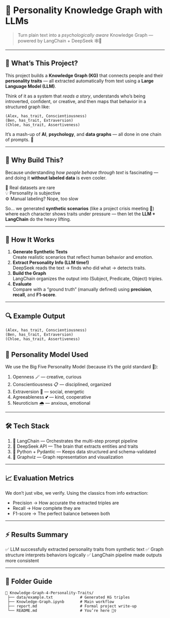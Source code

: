 # 🧠 Personality Knowledge Graph with LLMs

> Turn plain text into a *psychologically aware* Knowledge Graph — powered by LangChain + DeepSeek 🕸️💬

---

## 🌟 What’s This Project?

This project builds a **Knowledge Graph (KG)** that connects people and their **personality traits** — all extracted automatically from text using a **Large Language Model (LLM)**.  

Think of it as a system that *reads a story*, understands who’s being introverted, confident, or creative, and then maps that behavior in a structured graph like:
```
(Alex, has_trait, Conscientiousness)
(Ben, has_trait, Extraversion)
(Chloe, has_trait, Assertiveness)
```


It’s a mash-up of **AI**, **psychology**, and **data graphs** — all done in one chain of prompts. 🧩

---

## 🚀 Why Build This?

Because understanding *how people behave through text* is fascinating — and doing it **without labeled data** is even cooler.

💬 Real datasets are rare  
💡 Personality is subjective  
⚙️ Manual labeling? Nope, too slow  

So… we generated **synthetic scenarios** (like a project crisis meeting 💼) where each character shows traits under pressure — then let the **LLM + LangChain** do the heavy lifting.

---

## 🧩 How It Works

1. **Generate Synthetic Texts**  
   Create realistic scenarios that reflect human behavior and emotion.  
2. **Extract Personality Info (LLM time!)**  
   DeepSeek reads the text → finds who did what → detects traits.  
3. **Build the Graph**  
   LangChain organizes the output into (Subject, Predicate, Object) triples.  
4. **Evaluate**  
   Compare with a “ground truth” (manually defined) using **precision**, **recall**, and **F1-score**.

---

## 🔍 Example Output

```
(Alex, has_trait, Conscientiousness)
(Ben, has_trait, Extraversion)
(Chloe, has_trait, Assertiveness)
```

## 🧠 Personality Model Used
We use the Big Five Personality Model (because it’s the gold standard 💛):
1. Openness 🪄 — creative, curious
2. Conscientiousness 📋 — disciplined, organized
3. Extraversion 🎤 — social, energetic
4. Agreeableness 💕 — kind, cooperative
5. Neuroticism 🌧️ — anxious, emotional

---

## 🛠️ Tech Stack
1. 🦜 LangChain — Orchestrates the multi-step prompt pipeline
2. 🤖 DeepSeek API — The brain that extracts entities and traits
3. 🧬 Python + Pydantic — Keeps data structured and schema-validated
4. 💾 Graphviz — Graph representation and visualization
---

## 📈 Evaluation Metrics
We don’t just vibe, we verify. Using the classics from info extraction:
- Precision → How accurate the extracted triples are
- Recall → How complete they are
- F1-score → The perfect balance between both

---

## ⚡ Results Summary
✅ LLM successfully extracted personality traits from synthetic text
✅ Graph structure interprets behaviors logically
✅ LangChain pipeline made outputs more consistent

---

## 🧩 Folder Guide
```
📁 Knowledge-Graph-4-Personality-Traits/
 ├── data/example.txt            # Generated KG triples
 ├── Knowledge-Graph.ipynb       # Main workflow
 ├── report.md                   # Formal project write-up
 └── README.md                   # You’re here 💁‍♀️              
```
